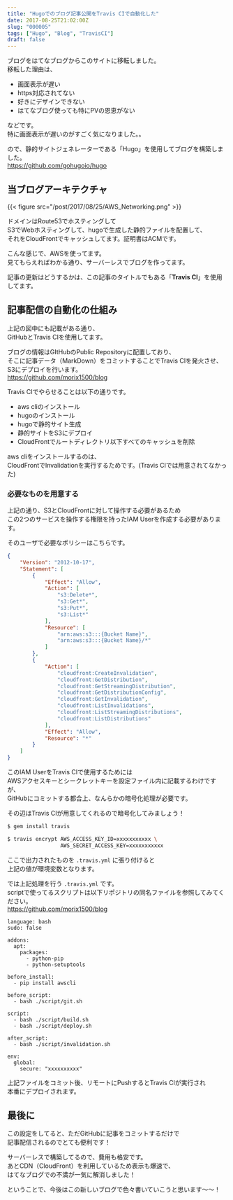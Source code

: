 ```yaml
---
title: "Hugoでのブログ記事公開をTravis CIで自動化した"
date: 2017-08-25T21:02:00Z
slug: "000005"
tags: ["Hugo", "Blog", "TravisCI"]
draft: false
---
```

ブログをはてなブログからこのサイトに移転しました。  
移転した理由は、  

* 画面表示が遅い
* https対応されてない
* 好きにデザインできない
* はてなブログ使っても特にPVの恩恵がない

などです。  
特に画面表示が遅いのがすごく気になりました。。  

ので、静的サイトジェネレーターである「Hugo」を使用してブログを構築しました。  
<https://github.com/gohugoio/hugo>

## 当ブログアーキテクチャ
{{< figure src="/post/2017/08/25/AWS_Networking.png" >}}

ドメインはRoute53でホスティングして  
S3でWebホスティングして、hugoで生成した静的ファイルを配置して、  
それをCloudFrontでキャッシュしてます。証明書はACMです。  

こんな感じで、AWSを使ってます。  
見てもらえればわかる通り、サーバーレスでブログを作ってます。  

記事の更新はどうするかは、この記事のタイトルでもある「__Travis CI__」を使用してます。

## 記事配信の自動化の仕組み
上記の図中にも記載がある通り、  
GitHubとTravis CIを使用してます。  

ブログの情報はGItHubのPublic Repositoryに配置しており、  
そこに記事データ（MarkDown）をコミットすることでTravis CIを発火させ、S3にデプロイを行います。  
<https://github.com/morix1500/blog>

Travis CIでやらせることは以下の通りです。  

* aws cliのインストール
* hugoのインストール
* hugoで静的サイト生成
* 静的サイトをS3にデプロイ
* CloudFrontでルートディレクトリ以下すべてのキャッシュを削除

aws cliをインストールするのは、  
CloudFrontでInvalidationを実行するためです。(Travis CIでは用意されてなかった)  

### 必要なものを用意する
上記の通り、S3とCloudFrontに対して操作する必要があるため  
この2つのサービスを操作する権限を持ったIAM Userを作成する必要があります。

そのユーザで必要なポリシーはこちらです。
```json
{
    "Version": "2012-10-17",
    "Statement": [
        {
            "Effect": "Allow",
            "Action": [
                "s3:Delete*",
                "s3:Get*",
                "s3:Put*",
                "s3:List*"
            ],
            "Resource": [
                "arn:aws:s3:::{Bucket Name}",
                "arn:aws:s3:::{Bucket Name}/*"
            ]
        },
        {
            "Action": [
                "cloudfront:CreateInvalidation",
                "cloudfront:GetDistribution",
                "cloudfront:GetStreamingDistribution",
                "cloudfront:GetDistributionConfig",
                "cloudfront:GetInvalidation",
                "cloudfront:ListInvalidations",
                "cloudfront:ListStreamingDistributions",
                "cloudfront:ListDistributions"
            ],
            "Effect": "Allow",
            "Resource": "*"
        }
    ]
}
```

このIAM UserをTravis CIで使用するためには  
AWSアクセスキーとシークレットキーを設定ファイル内に記載するわけですが、  
GitHubにコミットする都合上、なんらかの暗号化処理が必要です。  

その辺はTravis CIが用意してくれるので暗号化してみましょう！

```bash
$ gem install travis

$ travis encrypt AWS_ACCESS_KEY_ID=xxxxxxxxxxx \
                 AWS_SECRET_ACCESS_KEY=xxxxxxxxxxx
```

ここで出力されたものを `.travis.yml` に張り付けると  
上記の値が環境変数となります。  

では上記処理を行う `.travis.yml` です。  
scriptで使ってるスクリプトは以下リポジトリの同名ファイルを参照してみてください。  
<https://github.com/morix1500/blog>

```
language: bash
sudo: false

addons:
  apt:
    packages:
      - python-pip
      - python-setuptools

before_install:
  - pip install awscli

before_script:
  - bash ./script/git.sh

script:
  - bash ./script/build.sh
  - bash ./script/deploy.sh

after_script:
  - bash ./script/invalidation.sh

env:
  global:
    secure: "xxxxxxxxxx"

```

上記ファイルをコミット後、リモートにPushするとTravis CIが実行され  
本番にデプロイされます。

## 最後に
この設定をしてると、ただGitHubに記事をコミットするだけで  
記事配信されるのでとても便利です！

サーバーレスで構築してるので、費用も格安です。  
あとCDN（CloudFront）を利用しているため表示も爆速で、  
はてなブログでの不満が一気に解消しました！

ということで、今後はこの新しいブログで色々書いていこうと思います～～！